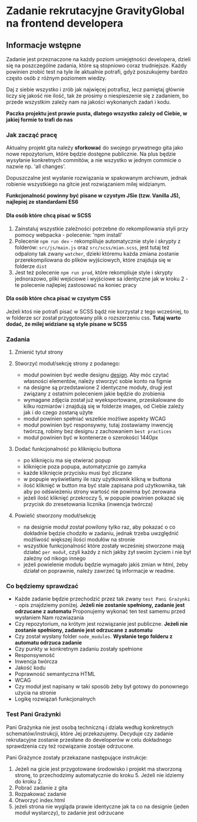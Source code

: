 # Zadanie rekrutacyjne GravityGlobal na frontend developera

## Informacje wstępne
Zadanie jest przeznaczone na każdy poziom umiejętności developera, dzieli się na poszczególne zadania,
które są stopniowo coraz trudniejsze. Każdy powinien zrobić test na tyle ile aktualnie potrafi, gdyż
poszukujemy bardzo często osób z różnym poziomem wiedzy.

Daj z siebie wszystko i zrób jak najwięcej potrafisz, lecz pamiętaj głównie liczy się jakość nie ilość, tak że prosimy
o niespieszenie się z zadaniem, bo przede wszystkim zależy nam na jakości wykonanych zadań
i kodu.

**Paczka projektu jest prawie pusta, dlatego wszystko zależy od Ciebie,
w jakiej formie to trafi do nas**

### Jak zacząć pracę
Aktualny projekt gita należy **sforkować** do swojego prywatnego gita jako nowe repozytorium,
które będzie dostępne publicznie. Na plus będzie wysyłanie konkretnych commitów,
a nie wszystko w jednym commicie o nazwie np. 'all changes'.

Dopuszczalne jest wysłanie rozwiązania w spakowanym archiwum, jednak robienie wszystkiego
na gitcie jest rozwiązaniem milej widzianym.

**Funkcjonalność powinny być pisane w czystym JSie (tzw. Vanilla JS), najlepiej ze standardami ES6**

#### Dla osób które chcą pisać w SCSS
1. Zainstaluj wszystkie zależności potrzebne do rekompilowania styli przy pomocy webpacka -
polecenie: 'npm install'
2. Polecenie `npm run dev` - rekompliluje automatycznie style i skrypty z folderów: `src/js/main.js` oraz `src/scss/mian.scss`, jest tutaj też odpalony tak zwany `watcher`, dzieki któremu każda zmiana zostanie przerekompilowana do plików wyjściowych, które znajduja się w folderze `dist`
3. Jest też polecenie `npm run prod`, które rekompliuje style i skrypty jednorazowo, pliki wejściowe i wyjściowe sa identyczne jak w kroku 2 - te polecenie najlepiej zastosować na koniec pracy

#### Dla osób które chca pisać w czystym CSS

Jeżeli ktoś nie potrafi pisać w SCSS bądź nie korzystał z tego wcześniej, to w folderze scr został przygotowany
plik o rozszerzeniu css. **Tutaj warto dodać, że milej widziane są style pisane w SCSS**

### Zadania
1. Zmienić tytuł strony
2. Stworzyć moduł/sekcję strony z podanego:
    - moduł powinien być wedle designu [design](https://www.figma.com/file/dqY9uYrUYPyr5yjeECoy6X/Recruitment-Task). Aby móc czytać własności elementów, należy stworzyć sobie konto na figmie
    - na designe są przedstawione 2 identyczne moduły, drugi jest związany z ostatnim poleceniem jakie będzie do zrobienia
    - wymagane zdjęcia został już wyeksportowane, przeskalowane do kilku rozmiarów i znajdują się w folderze images, od Ciebie zależy jak i do czego zostaną użyte
    - moduł powinien spełniać wszelkie możliwe aspekty WCAG
    - moduł powinien być responsywny, tutaj zostawiamy inwencję twórczą, robimy bez designu z zachowaniem `best practices`
    - moduł powinien być w kontenerze o szerokości 1440px 

3. Dodać funkcjonalność po kliknięciu buttona
    - po kliknięciu ma się otwierać popup
    - kliknięcie poza popupa, automatycznie go zamyka
    - każde kliknięcie przycisku musi być zliczane
    - w popupie wyświetlamy ile razy użytkownik klikną w buttona
    - ilość kliknięć w button ma być stale zapisana pod użytkownika,
    tak aby po odświeżeniu strony wartość nie powinna być zerowana
    - jeżeli ilość kliknięć przekroczy 5, w popupie powinien pokazać się przycisk do zresetowania licznika (inwencja twórcza)
    
4. Powielić stworzony moduł/sekcję
   - na designie moduł został powilony tylko raz, aby pokazać o co dokładnie będzie chodziło w zadaniu, jednak trzeba uwzględnić możliwość większej ilości modułów na stronie
   - wszystkie funkcjonalność które zostały wcześniej stworzone mają działać `per moduł`, czyli każdy z nich jakby żył swoim życiem i nie był zależny od nikogo innego
   - jeżeli powielenie modułu będzie wymagało jakiś zmian w html, żeby działał on poprawnie, należy zawrzeć tą informacje w readme.


### Co będziemy sprawdzać
- Każde zadanie będzie przechodzić przez tak zwany `test Pani Grażynki` - opis znajdziemy poniżej. **Jeżeli nie zostanie spełniony, zadanie jest odrzucane z automatu** Proponujemy wykonać ten test samemu przed wysłaniem Nam rozwiazania
- Czy repozytorium, na krótym jest rozwiązanie jest publiczne. **Jeżeli nie zostanie spełniony, zadanie jest odrzucane z automatu**
- Czy został wysłany folder `node_modules`.  **Wysłanie tego folderu z automatu odrzuca zadanie**
- Czy punkty w konkretnym zadaniu zostały spełnione
- Responsywność
- Inwencja twórcza
- Jakość kodu
- Poprawność semantyczna HTML
- WCAG
- Czy moduł jest napisany w taki sposób żeby był gotowy do ponownego użycia na stronie
- Logikę rozwiązań funkcjonalnych

### Test Pani Grażynki
Pani Grażynka nie jest osobą techniczną i działa według konkretnych schematów/instrukcji, które Jej przekazujemy. Decyduje czy zadanie rekrutacyjne zostanie przesłane do developerów w celu dokładnego sprawdzenia czy też rozwiązanie zostaje odrzucone.

Pani Grażynce zostały przekazane następujące instrukcje:
1. Jeżeli na gicie jest przygotowane środowisko i projekt ma stworzoną stronę, to przechodzimy automatycznie do kroku 5. Jeżeli nie idziemy do kroku 2.
2. Pobrać zadanie z gita
3. Rozpakować zadanie
4. Otworzyć index.html
5. jeżeli strona nie wygląda prawie identyczne jak ta co na designie (jeden moduł wystarczy), to zadanie jest odrzucane
